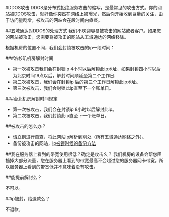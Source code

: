 <!-- --- tag: ddos abuse 政策 -->
#DDOS攻击
DDOS是分布式拒绝服务攻击的缩写，是最常见的攻击方式。你的网站被DDOS攻击，就好像你突然在网络上被曝光，然后你开始收到巨量的关注，由于访问量剧增，被攻击的网站会在段时间内瘫痪。

##五域通达对DDOS的处理方式
我们不欢迎容易被攻击的网站或者客户。如果您的网站被攻击，您需要将被攻击的网站从五域通达的网络移除。

根据机房的位置不同，我们会封锁被攻击的ip一段时间：

###洛杉矶机房解封时间

*  第一次被攻击我们会在封锁ip 4小时以后解锁此ip地址，如果封锁四小时以后为北京时间19点以后，解封时间顺延至第二个工作日.
*  第二次被攻击，我们会在封锁ip 后的第三个工作日解锁此ip地址。
*  第三次被攻击，我们会封锁此ip直至下一个账单日。

###台北机房解封时间规定

*  第一次被攻击，我们会在封锁ip 8小时以后解封此ip。
*  第二次被攻击，我们封锁此ip直至下一个账单日。

##被攻击的怎么办？

*  请立刻进行自查，将此网站ip解析到别处（所有五域通达网络之外）。
*  备份被攻击的网站，[ip被锁时候的备份方法](/how-to-access-my-server-when-blocked)

##我在服务器上看到的带宽使用很低？确定是攻击么？
我们机房的设备会帮您阻挡掉大部分流量，您在服务器上看到的带宽最高不会超过您的服务器网卡带宽。所以服务器上看到的带宽低并不意味着没有攻击。

##能提前解封么？

不可以。

##ip被封，给退款么？

不退款。